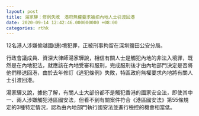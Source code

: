 ```yaml
---
layout: post
title: 湯家驊：修例失敗　港府無權要求被扣內地人士引渡回港
date: 2020-09-14 12:42:46.000000000 +08:00
categories: rthk
---
```


12名港人涉嫌偷越國(邊)境犯罪，正被刑事拘留在深圳鹽田公安分局。

行政會議成員、資深大律師湯家驊說，相信有關人士是觸犯內地的非法入境罪，既然是在內地犯法，就應該在內地受審和服刑，完成服刑後才由內地部門決定是否將他們移送回港，由於去年修訂《逃犯條例》失敗，特區政府無權要求內地將有關人士引渡回港。

湯家驊又說，據他了解，有關人士大部份都不是觸犯香港的國家安全法，即使其中一、兩人涉嫌觸犯港區國安法，但看不到有關案件符合《港區國安法》第55條規定的3種特定情況，認為由內地部門執行國安法並進行檢控的機會相當低。
